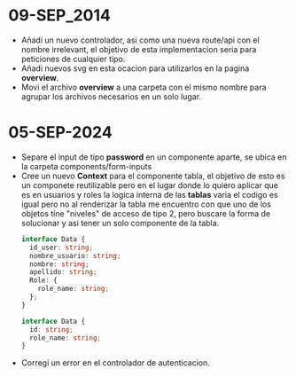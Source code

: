 # 09-SEP_2014

+ Añadi un nuevo controlador, asi como una nueva route/api con el nombre irrelevant, el objetivo de esta implementacion seria para peticiones de cualquier tipo.
+ Añadi nuevos svg en esta ocacion para utilizarlos en la pagina __overview__.
+ Movi el archivo __overview__ a una carpeta con el mismo nombre para agrupar los archivos necesarios en un solo lugar.

# 05-SEP-2024

+ Separe el input de tipo __password__ en un componente aparte, se ubica en la carpeta components/form-inputs
+ Cree un nuevo __Context__ para el componente tabla, el objetivo de esto es un componete reutilizable pero en el lugar donde lo quiero aplicar que es en usuarios y roles la logica interna de las __tablas__ varia el codigo es igual pero no al renderizar la tabla me encuentro con que uno de los objetos tine "niveles" de acceso de tipo 2, pero buscare la forma de solucionar y asi tener un solo componente de la tabla.
  ```ts
  interface Data {
    id_user: string;
    nombre_usuario: string;
    nombre: string;
    apellido: string;
    Role: {
      role_name: string;
    };
  }

  interface Data {
    id: string;
    role_name: string;
  }

  ```
+ Corregi un error en el controlador de autenticacion.
